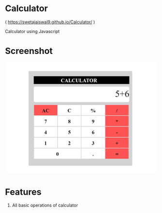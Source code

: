# Calculator

( https://swetajaiswal9.github.io/Calculator/ )

Calculator using Javascript

# Screenshot

![](https://github.com/SwetaJaiswal9/Calculator/blob/master/Calculator%20Screenshot.jpg)

# Features
1. All basic operations of calculator
